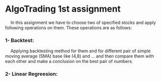 # AlgoTrading 1st assignment
&emsp; In this assignment we have to choose two of specified stocks and apply following operations on them. These operations are as follows:
<br/>

### 1- Backtest:
&emsp; Applying backtesting method for them and for different pair of simple moving average (SMA) base like (4,8) and ... and then compare them with each other and make a conclusion on the best pair of numbers. 
<br/>

### 2- Linear Regreesion:
&emsp; 
